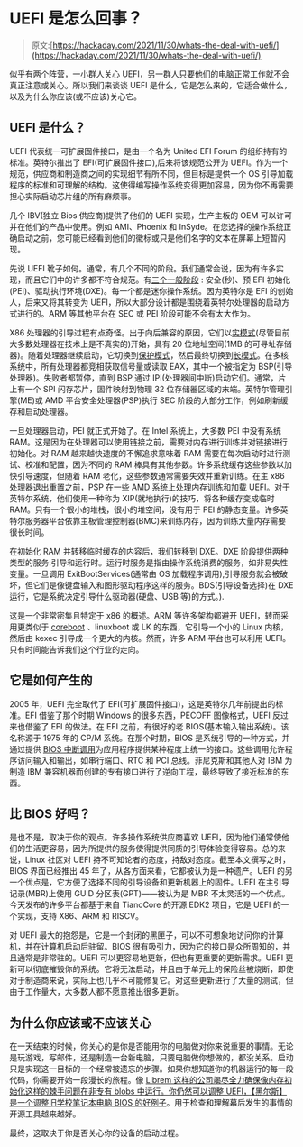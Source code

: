 # UEFI 是怎么回事？

> 原文:[https://hackaday.com/2021/11/30/whats-the-deal-with-uefi/](https://hackaday.com/2021/11/30/whats-the-deal-with-uefi/)

似乎有两个阵营，一小群人关心 UEFI，另一群人只要他们的电脑正常工作就不会真正注意或关心。所以我们来谈谈 UEFI 是什么，它是怎么来的，它适合做什么，以及为什么你应该(或不应该)关心它。

## UEFI 是什么？

UEFI 代表统一可扩展固件接口，是由一个名为 United EFI Forum 的组织持有的标准。英特尔推出了 EFI(可扩展固件接口),后来将该规范公开为 UEFI。作为一个规范，供应商和制造商之间的实现细节有所不同，但目标是提供一个 OS 引导加载程序的标准和可理解的结构。这使得编写操作系统变得更加容易，因为你不再需要担心实际启动芯片组的所有麻烦事。

几个 IBV(独立 Bios 供应商)提供了他们的 UEFI 实现，生产主板的 OEM 可以许可并在他们的产品中使用。例如 AMI、Phoenix 和 InSyde。在您选择的操作系统正确启动之前，您可能已经看到他们的徽标或只是他们名字的文本在屏幕上短暂闪现。

先说 UEFI 靴子如何。通常，有几个不同的阶段。我们通常会说，因为有许多实现，而且它们中的许多都不符合规范。有[三个一般阶段](https://edk2-docs.gitbook.io/edk-ii-build-specification/2_design_discussion/23_boot_sequence) : 安全(秒)、预 EFI 初始化(PEI)、驱动执行环境(DXE)。每一个都是迷你操作系统。因为英特尔是 EFI 的创始人，后来又将其转变为 UEFI，所以大部分设计都是围绕着英特尔处理器的启动方式进行的。ARM 等其他平台在 SEC 或 PEI 阶段可能不会有太大作为。

X86 处理器的引导过程有点奇怪。出于向后兼容的原因，它们以[实模式](https://en.wikipedia.org/wiki/Real_mode)(尽管目前大多数处理器在技术上是不真实的)开始，具有 20 位地址空间(1MB 的可寻址存储器)。随着处理器继续启动，它切换到[保护模式](https://en.wikipedia.org/wiki/Protected_mode)，然后最终切换到[长模式](https://en.wikipedia.org/wiki/Long_mode)。在多核系统中，所有处理器都竞相获取信号量或读取 EAX，其中一个被指定为 BSP(引导处理器)。失败者都暂停，直到 BSP 通过 IPI(处理器间中断)启动它们。通常，片上有一个 SPI 闪存芯片，固件映射到物理 32 位存储器区域的末端。英特尔管理引擎(ME)或 AMD 平台安全处理器(PSP)执行 SEC 阶段的大部分工作，例如刷新缓存和启动处理器。

一旦处理器启动，PEI 就正式开始了。在 Intel 系统上，大多数 PEI 中没有系统 RAM。这是因为在处理器可以使用链接之前，需要对内存进行训练并对链接进行初始化。对 RAM 越来越快速度的不懈追求意味着 RAM 需要在每次启动时进行测试、校准和配置，因为不同的 RAM 棒具有其他参数。许多系统缓存这些参数以加快引导速度，但随着 RAM 老化，这些参数通常需要失效并重新训练。在主 x86 处理器退出重置之前，PSP 在一些 AMD 系统上处理内存训练和加载 UEFI。对于英特尔系统，他们使用一种称为 XIP(就地执行)的技巧，将各种缓存变成临时 RAM。只有一个很小的堆栈，很小的堆空间，没有用于 PEI 的静态变量。许多英特尔服务器平台依靠主板管理控制器(BMC)来训练内存，因为训练大量内存需要很长时间。

在初始化 RAM 并转移临时缓存的内容后，我们转移到 DXE。DXE 阶段提供两种类型的服务:引导和运行时。运行时服务是指由操作系统消费的服务，如非易失性变量。一旦调用 ExitBootServices(通常由 OS 加载程序调用),引导服务就会被破坏，但它们是像键盘输入和图形驱动程序这样的服务。BDS(引导设备选择)在 DXE 运行，它是系统决定引导什么驱动器(硬盘、USB 等)的方式。).

这是一个非常密集且特定于 x86 的概述。ARM 等许多架构都避开 UEFI，转而采用更类似于 [coreboot](https://www.coreboot.org/) 、linuxboot 或 LK 的东西，它引导一个小的 Linux 内核，然后由 kexec 引导成一个更大的内核。然而，许多 ARM 平台也可以利用 UEFI。只有时间能告诉我们这个行业的走向。

## 它是如何产生的

2005 年，UEFI 完全取代了 EFI(可扩展固件接口)，这是英特尔几年前提出的标准。EFI 借鉴了那个时期 Windows 的很多东西，PECOFF 图像格式，UEFI 反过来也借鉴了 EFI 的做法。在 EFI 之前，有很好的老 BIOS(基本输入输出系统)。该名称源于 1975 年的 CP/M 系统。在那个时期，BIOS 是系统引导的一种方式，并通过提供 [BIOS 中断调用](https://en.wikipedia.org/wiki/BIOS_interrupt_call)为应用程序提供某种程度上统一的接口。这些调用允许程序访问输入和输出，如串行端口、RTC 和 PCI 总线。菲尼克斯和其他人对 IBM 为制造 IBM 兼容机器而创建的专有接口进行了逆向工程，最终导致了接近标准的东西。

## 比 BIOS 好吗？

是也不是，取决于你的观点。许多操作系统供应商喜欢 UEFI，因为他们通常使他们的生活更容易，因为所提供的服务使得提供同质的引导体验变得容易。总的来说，Linux 社区对 UEFI 持不可知论者的态度，持敌对态度。截至本文撰写之时，BIOS 界面已经推出 45 年了，从各方面来看，它都被认为是一种遗产。UEFI 的另一个优点是，它方便了选择不同的引导设备和更新机器上的固件。UEFI 在主引导记录(MBR)上使用 GUID 分区表(GPT)——被认为是 MBR 不太灵活的一个优点。今天发布的许多平台都基于来自 TianoCore 的开源 EDK2 项目，它是 UEFI 的一个实现，支持 X86、ARM 和 RISCV。

对 UEFI 最大的抱怨是，它是一个封闭的黑匣子，可以不可想象地访问你的计算机，并在计算机启动后驻留。BIOS 很有吸引力，因为它的接口是众所周知的，并且通常是非常驻的。UEFI 可以更容易地更新，但也有更重要的更新需求。UEFI 更新可以彻底摧毁你的系统。它将无法启动，并且由于单元上的保险丝被烧断，即使对于制造商来说，实际上也几乎不可能修复它。对这些更新进行了大量的测试，但由于工作量大，大多数人都不愿意推出很多更新。

## 为什么你应该或不应该关心

在一天结束的时候，你关心的是你是否能用你的电脑做对你来说重要的事情。无论是玩游戏，写邮件，还是制造一台新电脑，只要电脑做你想做的，都没关系。启动只是实现这一目标的一个经常被遗忘的步骤。如果你想知道你的机器运行的每一段代码，你需要开始一段漫长的旅程。像 [Librem 这样的公司竭尽全力确保像内存初始化这样的棘手问题在非专有 blobs 中运行。你仍然可以调整 UEFI，【黑尔斯】](https://edk2-docs.gitbook.io/edk-ii-build-specification/2_design_discussion/23_boot_sequence)[是一个调整旧学校笔记本电脑 BIOS 的好例子](https://hackaday.com/2021/08/23/school-surplus-laptop-bios-hacked-to-remove-hardware-restrictions/)。用于检查和理解幕后发生的事情的开源工具越来越好。

最终，这取决于你是否关心你的设备的启动过程。